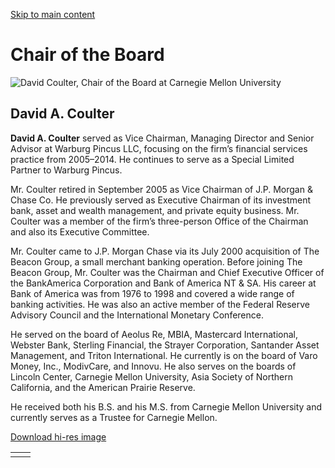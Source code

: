 [Skip to main content](https://www.cmu.edu/leadership/board/chair-board#main-content)

# Chair of the Board

![David Coulter, Chair of the Board at Carnegie Mellon University](https://www.cmu.edu/sites/default/files/styles/cke_media_resize_medium/public/2025-05/david-coulter_600x900-min_0.jpg?itok=dQN1qhCA)

## David A. Coulter

**David A. Coulter** served as Vice Chairman, Managing Director and Senior Advisor at Warburg Pincus LLC, focusing on the firm’s financial services practice from 2005–2014. He continues to serve as a Special Limited Partner to Warburg Pincus.

Mr. Coulter retired in September 2005 as Vice Chairman of J.P. Morgan & Chase Co. He previously served as Executive Chairman of its investment bank, asset and wealth management, and private equity business. Mr. Coulter was a member of the firm’s three-person Office of the Chairman and also its Executive Committee.

Mr. Coulter came to J.P. Morgan Chase via its July 2000 acquisition of The Beacon Group, a small merchant banking operation. Before joining The Beacon Group, Mr. Coulter was the Chairman and Chief Executive Officer of the BankAmerica Corporation and Bank of America NT & SA. His career at Bank of America was from 1976 to 1998 and covered a wide range of banking activities. He was also an active member of the Federal Reserve Advisory Council and the International Monetary Conference.

He served on the board of Aeolus Re, MBIA, Mastercard International, Webster Bank, Sterling Financial, the Strayer Corporation, Santander Asset Management, and Triton International. He currently is on the board of Varo Money, Inc., ModivCare, and Innovu. He also serves on the boards of Lincoln Center, Carnegie Mellon University, Asia Society of Northern California, and the American Prairie Reserve.

He received both his B.S. and his M.S. from Carnegie Mellon University and currently serves as a Trustee for Carnegie Mellon.

[Download hi-res image](https://live-cmu-main.pantheonsite.io/sites/default/files/2025-05/David-Coulter_hi-res_image_0.jpg)

|     |     |
| --- | --- |
|  |  |
